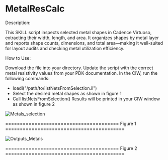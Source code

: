 # MetalResCalc
Description:

This SKILL script inspects selected metal shapes in Cadence Virtuoso, extracting their width, length, and area. 
It organizes shapes by metal layer and reports shape counts, dimensions, and total area—making it well-suited for layout audits and checking metal utilization efficiency.

How to Use:

Download the file into your directory. 
Update the script with the correct metal resistivity values from your PDK documentation. 
In the CIW, run the following commands: 
- loadi("/path/to/listNetsFromSelection.il")
- Select the desired metal shapes as shown in figure 1
- Call listNetsFromSelection()
Results will be printed in your CIW window as shown in figure 2


![Metals_selection](https://github.com/user-attachments/assets/8cf014e4-f615-46e4-b061-f0d8deb08c49)

=======================================  Figure 1  =========================================



![Outputs_Metals](https://github.com/user-attachments/assets/6f4e4379-c42c-4ea6-a2b7-5d565141f937)

=======================================  Figure 2  =========================================
